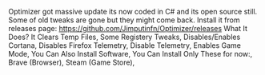 Optimizer got massive update its now coded in C# and its open source still. Some of old tweaks are gone but they might come back.
Install it from releases page: https://github.com/Jimputinfn/Optimizer/releases
‎ ‎ ‎ ‎ ‎ ‎ ‎ ‎ ‎ ‎ ‎ ‎ ‎ ‎ ‎ ‎ ‎ ‎ ‎ ‎ ‎ ‎ ‎ ‎ ‎ ‎ ‎ ‎ ‎ ‎ ‎ ‎ ‎ ‎ ‎ ‎ ‎ ‎ ‎ ‎ ‎ ‎ 
What It Does?
It Clears Temp Files,
Some Registery Tweaks,
Disables/Enables Cortana,
Disables Firefox Telemetry,
Disable Telemetry,
Enables Game Mode,
You Can Also Install Software,
You Can Install Only These for now:,
Brave (Browser),
Steam (Game Store),
